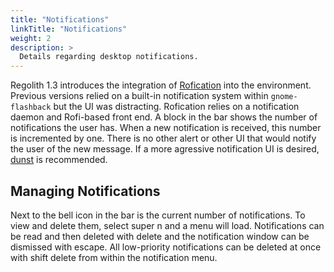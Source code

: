 ```yaml
---
title: "Notifications"
linkTitle: "Notifications"
weight: 2
description: >
  Details regarding desktop notifications.
---
```


Regolith 1.3 introduces the integration of [Rofication](https://github.com/DaveDavenport/Rofication) into the environment.  Previous versions relied on a built-in notification system within <code>gnome-flashback</code> but the UI was distracting.  Rofication relies on a notification daemon and Rofi-based front end.  A block in the bar shows the number of notifications the user has.  When a new notification is received, this number is incremented by one.  There is no other alert or other UI that would notify the user of the new message.  If a more agressive notification UI is desired, [dunst](https://dunst-project.org/) is recommended.

## Managing Notifications

Next to the bell icon in the bar is the current number of notifications.  To view and delete them, select <span class="text-nowrap"><span class="badge badge-warning">super</span> <span class="badge badge-warning">n</span></span> and a menu will load.  Notifications can be read and then deleted with <span class="badge badge-warning">delete</span> and the notification window can be dismissed with <span class="badge badge-warning">escape</span>.  All low-priority notifications can be deleted at once with <span class="text-nowrap"><span class="badge badge-warning">shift</span> <span class="badge badge-warning">delete</span></span> from within the notification menu.